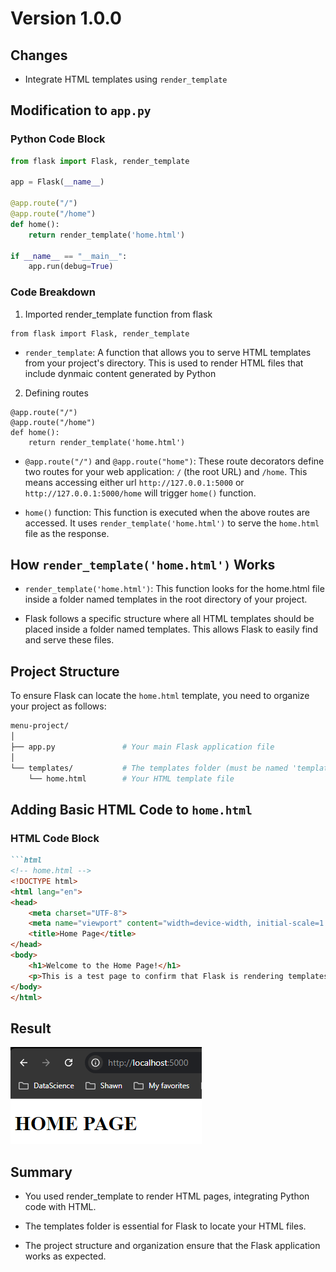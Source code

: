 # Version 1.0.0

## Changes
- Integrate HTML templates using `render_template`

## Modification to `app.py`

### Python Code Block
```python
from flask import Flask, render_template

app = Flask(__name__)

@app.route("/")
@app.route("/home")
def home():
    return render_template('home.html')

if __name__ == "__main__":
    app.run(debug=True)

```
### Code Breakdown
1. Imported render_template function from flask

```
from flask import Flask, render_template
```

- `render_template`: A function that allows you to serve HTML templates from your project's directory.  This is used to render HTML files that include dynmaic content generated by Python

2. Defining routes

```
@app.route("/")
@app.route("/home")
def home():
    return render_template('home.html')

```

- `@app.route("/")` and `@app.route("home")`: These route decorators define two routes for your web application: `/` (the root URL) and `/home`. This means accessing either url `http://127.0.0.1:5000` or `http://127.0.0.1:5000/home` will trigger `home()` function.

- `home()` function:  This function is executed when the above routes are accessed.  It uses `render_template('home.html')` to serve the `home.html` file as the response.

## How `render_template('home.html')` Works

- `render_template('home.html')`: This function looks for the home.html file inside a folder named templates in the root directory of your project.

- Flask follows a specific structure where all HTML templates should be placed inside a folder named templates. This allows Flask to easily find and serve these files.

## Project Structure

To ensure Flask can locate the `home.html` template, you need to organize your project as follows:

```bash
menu-project/
│
├── app.py               # Your main Flask application file
│
└── templates/           # The templates folder (must be named 'templates')
    └── home.html        # Your HTML template file

```

## Adding Basic HTML Code to `home.html`

### HTML Code Block
```markdown
```html
<!-- home.html -->
<!DOCTYPE html>
<html lang="en">
<head>
    <meta charset="UTF-8">
    <meta name="viewport" content="width=device-width, initial-scale=1.0">
    <title>Home Page</title>
</head>
<body>
    <h1>Welcome to the Home Page!</h1>
    <p>This is a test page to confirm that Flask is rendering templates correctly.</p>
</body>
</html>
```

## Result
![v-1-0-0_result.png](./images/v-1-0-0_result.png)

## Summary

- You used render_template to render HTML pages, integrating Python code with HTML.

- The templates folder is essential for Flask to locate your HTML files.

- The project structure and organization ensure that the Flask application works as expected.



